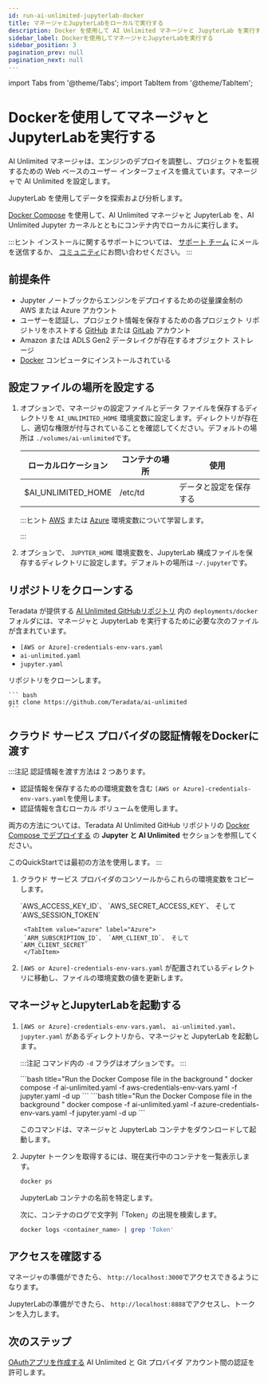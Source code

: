 ```yaml
---
id: run-ai-unlimited-jupyterlab-docker
title: マネージャとJupyterLabをローカルで実行する
description: Docker を使用して AI Unlimited マネージャと JupyterLab を実行する方法を学びます。
sidebar_label: Dockerを使用してマネージャとJupyterLabを実行する
sidebar_position: 3
pagination_prev: null
pagination_next: null
---
```


import Tabs from '@theme/Tabs';
import TabItem from '@theme/TabItem';

# Dockerを使用してマネージャとJupyterLabを実行する

AI Unlimited マネージャは、エンジンのデプロイを調整し、プロジェクトを監視するための Web ベースのユーザー インターフェイスを備えています。マネージャで AI Unlimited を設定します。 

JupyterLab を使用してデータを探索および分析します。

[Docker Compose](https://docs.docker.com/compose/) を使用して、AI Unlimited マネージャと JupyterLab を、AI Unlimited Jupyter カーネルとともにコンテナ内でローカルに実行します。 

:::ヒント
インストールに関するサポートについては、 <a href="mailto:aiunlimited.support@Teradata.com">サポート チーム</a> にメールを送信するか、 [コミュニティ](https://support.teradata.com/community?id=community_forum&sys_id=b0aba91597c329d0e6d2bd8c1253affa)にお問い合わせください。
:::

## 前提条件

- Jupyter ノートブックからエンジンをデプロイするための従量課金制の AWS または Azure アカウント
- ユーザーを認証し、プロジェクト情報を保存するための各プロジェクト リポジトリをホストする [GitHub](https://github.com) または [GitLab](https://gitlab.com) アカウント
- Amazon または ADLS Gen2 データレイクが存在するオブジェクト ストレージ
- [Docker](https://www.docker.com/get-started/) コンピュータにインストールされている


## 設定ファイルの場所を設定する

1. オプションで、マネージャの設定ファイルとデータ ファイルを保存するディレクトリを `AI_UNLIMITED_HOME` 環境変数に設定します。ディレクトリが存在し、適切な権限が付与されていることを確認してください。デフォルトの場所は `./volumes/ai-unlimited`です。

    | **ローカルロケーション** | **コンテナの場所** | **使用** |
    |----------------|--------------------|-------|
    | $AI_UNLIMITED_HOME | /etc/td | データと設定を保存する |

	:::ヒント [AWS](https://docs.aws.amazon.com/sdkref/latest/guide/environment-variables.html) または [Azure](https://github.com/paulbouwer/terraform-azure-quickstarts-samples/blob/master/README.md#azure-authentication) 環境変数について学習します。

	:::

2. オプションで、 `JUPYTER_HOME` 環境変数を、JupyterLab 構成ファイルを保存するディレクトリに設定します。デフォルトの場所は `~/.jupyter`です。


## リポジトリをクローンする

Teradata が提供する [AI Unlimited GitHubリポジトリ](https://github.com/Teradata/ai-unlimited) 内の `deployments/docker` フォルダには、マネージャと JupyterLab を実行するために必要な次のファイルが含まれています。
- `[AWS or Azure]-credentials-env-vars.yaml`
- `ai-unlimited.yaml`
- `jupyter.yaml` 

リポジトリをクローンします。

    ``` bash
    git clone https://github.com/Teradata/ai-unlimited
	```


## クラウド サービス プロバイダの認証情報をDockerに渡す

:::注記
認証情報を渡す方法は 2 つあります。
- 認証情報を保存するための環境変数を含む `[AWS or Azure]-credentials-env-vars.yaml`を使用します。
- 認証情報を含むローカル ボリュームを使用します。 

両方の方法については、Teradata AI Unlimited GitHub リポジトリの [Docker Compose でデプロイする](https://github.com/Teradata/ai-unlimited/blob/develop/deployments/docker/README.md) の **Jupyter と AI Unlimited** セクションを参照してください。

このQuickStartでは最初の方法を使用します。
:::

1. クラウド サービス プロバイダのコンソールからこれらの環境変数をコピーします。

	<Tabs>
		<TabItem value="aws" label="AWS" default>
		`AWS_ACCESS_KEY_ID`、 `AWS_SECRET_ACCESS_KEY`、 そして `AWS_SESSION_TOKEN`
		</TabItem>

		<TabItem value="azure" label="Azure">
		`ARM_SUBSCRIPTION_ID`、 `ARM_CLIENT_ID`、 そして `ARM_CLIENT_SECRET`
		</TabItem>
	</Tabs>

2. `[AWS or Azure]-credentials-env-vars.yaml` が配置されているディレクトリに移動し、ファイルの環境変数の値を更新します。


## マネージャとJupyterLabを起動する

1. `[AWS or Azure]-credentials-env-vars.yaml`、 `ai-unlimited.yaml`、 `jupyter.yaml` があるディレクトリから、マネージャと JupyterLab を起動します。

	:::注記
	コマンド内の `-d` フラグはオプションです。
	:::

	<Tabs>
		<TabItem value="aws" label="AWS" default>
		```bash title="Run the Docker Compose file in the background "
		docker compose -f ai-unlimited.yaml -f aws-credentials-env-vars.yaml -f jupyter.yaml -d up 
		```
		</TabItem>
		<TabItem value="azure" label="Azure">
		```bash title="Run the Docker Compose file in the background "
		docker compose -f ai-unlimited.yaml -f azure-credentials-env-vars.yaml -f jupyter.yaml -d up
		```
		</TabItem>
	</Tabs>

	このコマンドは、マネージャと JupyterLab コンテナをダウンロードして起動します。

2. Jupyter トークンを取得するには、現在実行中のコンテナを一覧表示します。

	```bash
	docker ps 
	```
	JupyterLab コンテナの名前を特定します。

	次に、コンテナのログで文字列「Token」の出現を検索します。

	```bash
	docker logs <container_name> | grep 'Token'
	```

## アクセスを確認する

マネージャの準備ができたら、 `http://localhost:3000`でアクセスできるようになります。 

JupyterLabの準備ができたら、 `http://localhost:8888`でアクセスし、トークンを入力します。 


## 次のステップ

[OAuthアプリを作成する](../create-oauth-app.md) AI Unlimited と Git プロバイダ アカウント間の認証を許可します。


